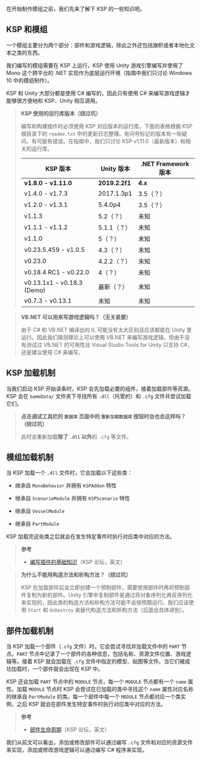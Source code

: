 在开始制作模组之前，我们先来了解下 KSP 的一些知识吧。

## KSP 和模组

一个模组主要分为两个部分：部件和游戏逻辑，除此之外还包括旗帜或者本地化文本之类的东西。

我们编写的模组需要在 KSP 上运行，KSP 使用 Unity 游戏引擎编写并使用了 Mono 这个跨平台的 .NET 实现作为底层运行环境（指南中我们只讨论 Windows 10 中的模组制作）。

KSP 和 Unity 大部分都是使用 C# 编写的，因此只有使用 C# 来编写游戏逻辑才能够很方便地和 KSP、Unity 相互调用。

> **KSP 使用的运行库版本（绕过坑）**
> 
> 编写和构建插件时必须使用 KSP 对应版本的运行库。下面的表格根据 KSP 根目录下的 `readme.txt` 中的更新日志整理。有问号标记的版本有一些疑问，有可能有错误。在指南中，我们只讨论 KSP v1.11.0（最新版本）和相关的运行库。
>
> | KSP 版本                   | Unity 版本     | .NET Framework 版本 |
> | -------------------------- | -------------- | ------------------- |
> | **v1.8.0 - v1.11.0**       | **2019.2.2f1** | **4.x**             |
> | v1.4.0 - v1.7.3            | 2017.1.3p1     | 3.5（？）           |
> | v1.2.0 - v1.3.1            | 5.4.0p4        | 3.5（？）           |
> | v1.1.3                     | 5.2（？）      | 未知                |
> | v1.1.1 - v1.1.2            | 5.1.1（？）    | 未知                |
> | v1.1.0                     | 5（？）        | 未知                |
> | v0.23.5.459 - v1.0.5       | 4.3（？）      | 未知                |
> | v0.23.0                    | 4.2.2（？）    | 未知                |
> | v0.18.4 RC1 - v0.22.0      | 4（？）        | 未知                |
> | v0.13.1x1 - v0.18.3 (Demo) | 最新（？）     | 未知                |
> | v0.7.3 - v0.13.1           | 未知           | 未知                |

> **VB.NET 可以用来写游戏逻辑吗？（无关紧要）**
>
> 由于 C# 和 VB.NET 编译出的 IL 可能没有太大区别且应该都能在 Unity 里运行。因此我们猜测理论上可以使用 VB.NET 来编写游戏逻辑，但由于没有测试过 VB.NET 的可用性且 Visual Studio Tools for Unity 只支持 C#，还是建议使用 C# 来编写。

## KSP 加载机制

当我们启动 KSP 开始读条时，KSP 会先加载必要的组件，接着加载部件等资源。KSP 会在 `GameData/` 文件夹下寻找所有 `.dll`（托管的）和 `.cfg` 文件并尝试加载它们。

> **点击调试工具栏的 `数据库` 页面中的 `重新加载数据库` 按钮时会也会这样吗？（绕过坑）**
>
> 此时会重新加载**除了 `.dll` 以外**的 `.cfg` 等文件。

## 模组加载机制

当 KSP 加载一个 `.dll` 文件时，它会加载以下这些类：

- 继承自 `MonoBehavior` 并拥有 `KSPAddon` 特性

- 继承自 `ScenarioModule` 并拥有 `KSPScenario` 特性

- 继承自 `VesselModule`

- 继承自 `PartModule`

KSP 加载完这些类之后就会在发生特定事件时执行对应类中对应的方法。

> **参考**
> 
> - [编写插件的基础知识](https://forum.kerbalspaceprogram.com/index.php?/topic/153765-getting-started-the-basics-of-writing-a-plug-in/)（KSP 论坛，英文）

> **为什么不能用构造方法和析构方法？（绕过坑）**
>
> KSP 在加载部件后会立即创建一个预制部件，需要使用部件时再将预制部件复制为新的部件。Unity 引擎中复制部件是通过将对象序列化再反序列化来实现的，因此类的构造方法和析构方法可能不会按预期运行。我们应该使用 `Start` 和 `OnDestroy` 来替代构造方法和析构方法（后面会具体讲到）。

## 部件加载机制

当 KSP 加载一个部件（`.cfg` 文件）时，它会尝试寻找并加载文件中的 `PART` 节点。`PART` 节点中记录了一个部件的各种信息，包括名称、资源文件位置、游戏逻辑等。接着 KSP 就会加载在 `.cfg` 文件中指定的模型、贴图等文件。当它们被成功加载时，一个部件就会出现在 KSP 中。

KSP 还会加载 `PART` 节点中的 `MODULE` 节点，每一个 `MODULE` 节点都有一个 `name` 属性。加载 `MODULE` 节点时 KSP 会尝试在已加载的类中寻找这个 `name` 属性对应名称的继承自 `PartModule` 的类。每一个部件中每一个 `MODULE` 节点都对应一个类实例，之后 KSP 就会在部件发生特定事件时执行对应类中对应的方法。

> **参考**
> 
> - [部件生命周期](https://forum.kerbalspaceprogram.com/index.php?/topic/145340-the-lifecycle-of-a-part-module-a-primer/)（KSP 论坛，英文）

我们从前文可以看出，添加或修改部件可以通过编写 `.cfg` 文件和对应的资源文件来实现，添加或修改游戏逻辑可以通过编写 C# 程序来实现。
